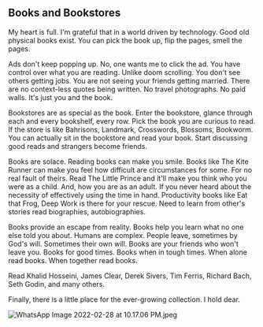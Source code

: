 ## Books and Bookstores

My heart is full. I'm grateful that in a world driven by technology. Good old physical books exist. You can pick the book up, flip the pages, smell the pages. 

Ads don't keep popping up. No, one wants me to click the ad. You have control over what you are reading. Unlike doom scrolling. You don't see others getting jobs. You are not seeing your friends getting married. There are no context-less quotes being written. No travel photographs. No paid walls. It's just you and the book. 

Bookstores are as special as the book. Enter the bookstore, glance through each and every bookshelf, every row. Pick the book you are curious to read. If the store is like Bahrisons, Landmark, Crosswords, Blossoms, Bookworm. You can actually sit in the bookstore and read your book. Start discussing good reads and strangers become friends. 

Books are solace. Reading books can make you smile. Books like The Kite Runner can make you feel how difficult are circumstances for some. For no real fault of theirs. Read The Little Prince and it'll make you think who you were as a child. And, how you are as an adult. If you never heard about the necessity of effectively using the time in hand. Productivity books like Eat that Frog, Deep Work is there for your rescue. Need to learn from other's stories read biographies, autobiographies. 


Books provide an escape from reality. Books help you learn what no one else told you about. Humans are complex. People leave, sometimes by God's will. Sometimes their own will. Books are your friends who won't leave you. Books for good times. Books when in tough times. When alone read books. When together read books.

Read Khalid Hosseini, James Clear, Derek Sivers, Tim Ferris, Richard Bach, Seth Godin, and many others. 
  

Finally, there is a little place for the ever-growing collection. I hold dear.    


![WhatsApp Image 2022-02-28 at 10.17.06 PM.jpeg](https://cdn.hashnode.com/res/hashnode/image/upload/v1646067132921/_xW4WDmmL.jpeg)



